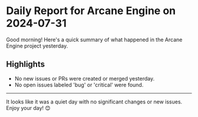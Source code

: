 # Daily Report for Arcane Engine on 2024-07-31

Good morning! Here's a quick summary of what happened in the Arcane Engine project yesterday.

## Highlights
- No new issues or PRs were created or merged yesterday.
- No open issues labeled 'bug' or 'critical' were found.

---

It looks like it was a quiet day with no significant changes or new issues. Enjoy your day! 😊